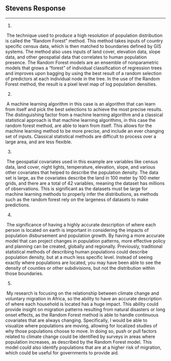## Stevens Response

------

1)

​	The technique used to produce a high resolution of population distribution is called the “Random Forest” method. This method takes inputs of country specific census data, which is then matched to boundaries defined by GIS systems. The method also uses inputs of land cover, elevation data, slope data, and other geospatial data that correlates to human population presence. The Random Forest models are an ensemble of nonparametric models that grows a “forest” of individual classification of regression trees and improves upon bagging by using the best result of a random selection of predictors at each individual node in the tree. In the use of the Random Forest method, the result is a pixel level map of log population densities.

2)

​	A machine learning algorithm in this case is an algorithm that can learn from itself and pick the best selections to achieve the most precise results. The distinguishing factor from a machine learning algorithm and a classical statistical approach is that machine learning algorithms, in this case the random forest method, are able to learn from itself. This allows for the machine learning method to be more precise, and include an ever changing set of inputs.  Classical statistical methods are difficult to process over a large area, and are less flexible.

3)

​	The geospatial covariates used in this example are variables like census data, land cover, night lights, temperature, elevation, slope, and various other covariates that helped to describe the population density. The data set is large, as the covariates describe the land in 100 meter by 100 meter grids, and there are a total of 42 variables, meaning the dataset has millions of observations.  This is significant as the datasets must be large for machine learning methods to properly infer the distributions, as methods such as the random forest rely on the largeness of datasets to make predictions.

4)

​	The significance of having a highly accurate description of where each person is located on earth is important in considering the impacts of population disbursement and population growth. By having a more accurate model that can project changes in population patterns, more effective policy and planning can be created, globally and regionally.  Previously, traditional statistical methods of describing human populations could describe population density, but at a much less specific level. Instead of seeing exactly where populations are located, you may have been able to see the density of counties or other subdivisions, but not the distribution within those boundaries. 

5)

​	My research is focusing on the relationship between climate change and voluntary migration in Africa, so the ability to have an accurate description of where each household is located has a huge impact. This ability could provide insight on migration patterns resulting from natural disasters or long onset effects, as the Random Forest method is able to handle continuous covariates that are always changing. Specifically, I would be able to visualize where populations are moving, allowing for localized studies of why those populations choose to move.  In doing so, push or pull factors related to climate change could be identified by surveys in areas where population increases, as described by the Random Forest model. This model could also identify populations that are at a higher risk of migration, which could be useful for governments to provide aid.